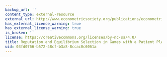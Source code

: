 ```yaml
---
backup_url: ''
content_type: external-resource
external_url: http://www.econometricsociety.org/publications/econometrica/1989/07/01/reputation-and-equilibrium-selection-games-patient-player
has_external_licence_warning: true
has_external_license_warning: true
is_broken: ''
license: https://creativecommons.org/licenses/by-nc-sa/4.0/
title: Reputation and Equilibrium Selection in Games with a Patient Player
uid: 03fd0766-b572-48cf-b3a8-8ccac0c6061a
---
```

